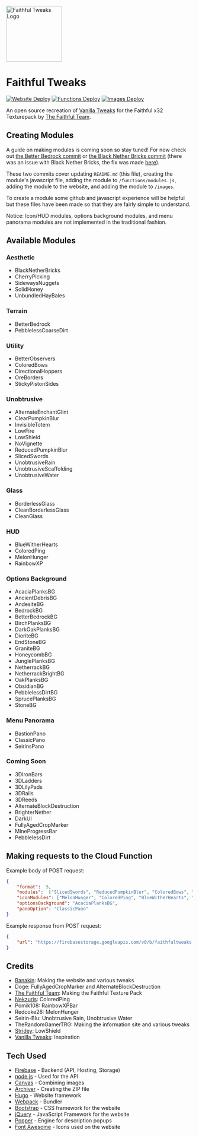 [<img src="https://faithfultweaks.web.app/images/logo.png" alt="Faithful Tweaks Logo" width="150px" />](https://faithfultweaks.web.app/)

# Faithful Tweaks

[![Website Deploy](https://github.com/Banakin/FaithfulTweaks/workflows/Website%20Deploy/badge.svg)](https://github.com/Banakin/FaithfulTweaks/actions)
[![Functions Deploy](https://github.com/Banakin/FaithfulTweaks/workflows/Functions%20Deploy/badge.svg)](https://github.com/Banakin/FaithfulTweaks/actions)
[![Images Deploy](https://github.com/Banakin/FaithfulTweaks/workflows/Images%20Deploy/badge.svg)](https://github.com/Banakin/FaithfulTweaks/actions)

An open source recreation of [Vanilla Tweaks](https://vanillatweaks.net/picker/resource-packs/) for the Faithful x32 Texturepack by [The Faithful Team](https://faithful.team/).

## Creating Modules

A guide on making modules is coming soon so stay tuned! For now check out [the Better Bedrock commit](https://github.com/Banakin/FaithfulTweaks/commit/4591749e34ed5151675eec693b40d28588471928) or [the Black Nether Bricks commit](https://github.com/Banakin/FaithfulTweaks/commit/bdac7167f59ed335b278229e1e11b3ae5a5915e0) (there was an issue with Black Nether Bricks, the fix was made [here](https://github.com/Banakin/FaithfulTweaks/commit/23d536ccdcbd489a6a139f4064c498d7cde491b2)).

These two commits cover updating `README.md` (this file), creating the module's javascript file, adding the module to `/functions/modules.js`, adding the module to the website, and adding the module to `/images`.

To create a module some github and javascript experience will be helpful but these files have been made so that they are fairly simple to understand.

Notice: Icon/HUD modules, options background modules, and menu panorama modules are not implemented in the traditional fashion.

## Available Modules

### Aesthetic

- BlackNetherBricks
- CherryPicking
- SidewaysNuggets
- SolidHoney
- UnbundledHayBales

### Terrain

- BetterBedrock
- PebblelessCoarseDirt

### Utility

- BetterObservers
- ColoredBows
- DirectionalHoppers
- OreBorders
- StickyPistonSides

### Unobtrusive

- AlternateEnchantGlint
- ClearPumpkinBlur
- InvisibleTotem
- LowFire
- LowShield
- NoVignette
- ReducedPumpkinBlur
- SlicedSwords
- UnobtrusiveRain
- UnobtrusiveScaffolding
- UnobtrusiveWater

### Glass

- BorderlessGlass
- CleanBorderlessGlass
- CleanGlass

### HUD

- BlueWitherHearts
- ColoredPing
- MelonHunger
- RainbowXP

### Options Background

- AcaciaPlanksBG
- AncientDebrisBG
- AndesiteBG
- BedrockBG
- BetterBedrockBG
- BirchPlanksBG
- DarkOakPlanksBG
- DioriteBG
- EndStoneBG
- GraniteBG
- HoneycombBG
- JunglePlanksBG
- NetherrackBG
- NetherrackBrightBG
- OakPlanksBG
- ObsidianBG
- PebblelessDirtBG
- SprucePlanksBG
- StoneBG

### Menu Panorama

- BastionPano
- ClassicPano
- SeirinsPano

### Coming Soon

- 3DIronBars
- 3DLadders
- 3DLilyPads
- 3DRails
- 3DReeds
- AlternateBlockDestruction
- BrighterNether
- DarkUI
- FullyAgedCropMarker
- MineProgressBar
- PebblelessDirt

## Making requests to the Cloud Function

Example body of POST request:

```json
{
    "format":  5,
    "modules":  ["SlicedSwords", "ReducedPumpkinBlur", "ColoredBows", "OreBorders", "StickyPistonSides"],
    "iconModules": ["MelonHunger", "ColoredPing", "BlueWitherHearts", "RainbowXP"],
    "optionsBackground": "AcaciaPlanksBG",
    "panoOption": "ClassicPano"
}
```

Example response from POST request:

```json
{
    "url": "https://firebasestorage.googleapis.com/v0/b/faithfultweaks.appspot.com/o/FaithfulTweaks%2F900000000-0000-0000-0000-000000000000.zip?alt=media&token=00000000-0000-0000-0000-000000000000"
}
```

## Credits

- [Banakin](https://banakin.github.io): Making the website and various tweaks
- Doge: FullyAgedCropMarker and AlternateBlockDestruction
- [The Faithful Team](https://faithful.team/): Making the Faithful Texture Pack
- [Nekzuris](https://twitter.com/Nekzuris): ColoredPing
- Pomik108: RainbowXPBar
- Redcoke26: MelonHunger
- Seirin-Blu: Unobtrusive Rain, Unobtrusive Water
- TheRandomGamerTRG: Making the information site and various tweaks
- [Stridey](https://www.planetminecraft.com/member/stridey/): LowShield
- [Vanilla Tweaks](https://vanillatweaks.net/picker/resource-packs/): Inspiration


## Tech Used

- [Firebase](https://firebase.google.com/) - Backend (API, Hosting, Storage)
- [node.js](https://nodejs.org/) - Used for the API
- [Canvas](https://github.com/Automattic/node-canvas) - Combining images
- [Archiver](https://github.com/archiverjs/node-archiver) - Creating the ZIP file
- [Hugo](https://gohugo.io/) - Website framework
- [Webpack](https://webpack.js.org/) - Bundler
- [Bootstrap](https://getbootstrap.com/) - CSS framework for the website
- [jQuery](https://jquery.com/) - JavaScript Framework for the website
- [Popper](https://popper.js.org/) - Engine for description popups
- [Font Awesome](https://fontawesome.com/) - Icons used on the website
